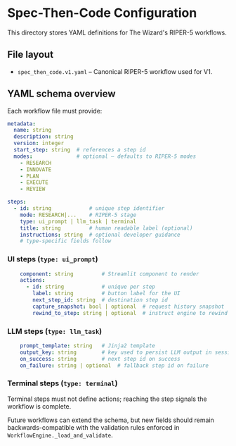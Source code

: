 # Spec-Then-Code Configuration

This directory stores YAML definitions for The Wizard's RIPER-5 workflows.

## File layout

- `spec_then_code.v1.yaml` – Canonical RIPER-5 workflow used for V1.

## YAML schema overview

Each workflow file must provide:

```yaml
metadata:
  name: string
  description: string
  version: integer
  start_step: string  # references a step id
  modes:              # optional – defaults to RIPER-5 modes
    - RESEARCH
    - INNOVATE
    - PLAN
    - EXECUTE
    - REVIEW

steps:
  - id: string            # unique step identifier
    mode: RESEARCH|...    # RIPER-5 stage
    type: ui_prompt | llm_task | terminal
    title: string         # human readable label (optional)
    instructions: string  # optional developer guidance
    # type-specific fields follow
```

### UI steps (`type: ui_prompt`)

```yaml
    component: string         # Streamlit component to render
    actions:
      - id: string            # unique per step
        label: string         # button label for the UI
        next_step_id: string  # destination step id
        capture_snapshot: bool | optional  # request history snapshot
        rewind_to_step: string | optional  # instruct engine to rewind state
```

### LLM steps (`type: llm_task`)

```yaml
    prompt_template: string   # Jinja2 template
    output_key: string        # key used to persist LLM output in session data
    on_success: string        # next step id on success
    on_failure: string | optional  # fallback step id on failure
```

### Terminal steps (`type: terminal`)

Terminal steps must not define actions; reaching the step signals the workflow
is complete.

Future workflows can extend the schema, but new fields should remain
backwards-compatible with the validation rules enforced in
`WorkflowEngine._load_and_validate`.
